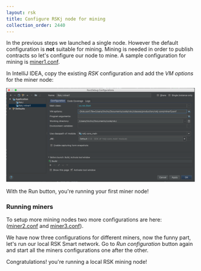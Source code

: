```yaml
---
layout: rsk
title: Configure RSKj node for mining
collection_order: 2440
---
```


In the previous steps we launched a single node. However the default configuration is **not** suitable for mining. Mining is needed in order to publish contracts so let's configure our node to mine.
A sample configuration for mining is [miner1.conf](/assets/files/mining-config/miner1.conf).

In IntelliJ IDEA, copy the existing *RSK* configuration and add the *VM options* for the miner node:

![img](/assets/img/rsk/howToInstallAndRun/Miner1Conf.png)

With the Run button, you're running your first miner node!

### Running miners

To setup more mining nodes two more configurations are here: ([miner2.conf](/assets/files/mining-config/miner2.conf) and [miner3.conf](/assets/files/mining-config/miner3.conf)).

We have now three configurations for different miners, now the funny part, let's run our local RSK Smart network.
Go to *Run configuration* button again and start all the miners configurations one after the other.

Congratulations! you're running a local RSK mining node!